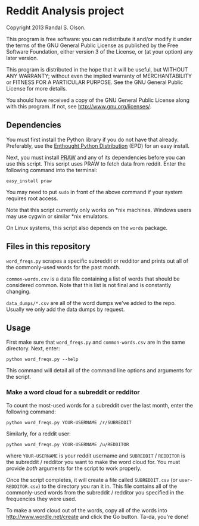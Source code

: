 # Reddit Analysis project

Copyright 2013 Randal S. Olson.

This program is free software: you can redistribute it and/or modify it under
the terms of the GNU General Public License as published by the Free Software
Foundation, either version 3 of the License, or (at your option) any later
version.

This program is distributed in the hope that it will be useful, but WITHOUT ANY
WARRANTY; without even the implied warranty of MERCHANTABILITY or FITNESS FOR A
PARTICULAR PURPOSE. See the GNU General Public License for more details.

You should have received a copy of the GNU General Public License along with
this program. If not, see http://www.gnu.org/licenses/.

## Dependencies

You must first install the Python library if you do not have that already.
Preferably, use the <a href="http://www.enthought.com/products/epd_free.php"
target="_blank">Enthought Python Distribution</a> (EPD) for an easy install.

Next, you must install <a href="https://github.com/praw-dev/praw"
target="_blank">PRAW</a> and any of its dependencies before you can use this
script. This script uses PRAW to fetch data from reddit. Enter the following
command into the terminal:

    easy_install praw
    
You may need to put `sudo` in front of the above command if your system requires
root access.

Note that this script currently only works on *nix machines. Windows users
may use cygwin or similar *nix emulators.

On Linux systems, this script also depends on the `words` package.


## Files in this repository

`word_freqs.py` scrapes a specific subreddit or redditor and prints out all of
the commonly-used words for the past month.

`common-words.csv` is a data file containing a list of words that should be
considered common. Note that this list is not final and is constantly changing.

`data_dumps/*.csv` are all of the word dumps we've added to the repo. Usually
we only add the data dumps by request.


## Usage

First make sure that `word_freqs.py` and `common-words.csv` are in the same
directory. Next, enter:

    python word_freqs.py --help

This command will detail all of the command line options and arguments for the
script.

### Make a word cloud for a subreddit or redditor

To count the most-used words for a subreddit over the last month, enter the
following command:

    python word_freqs.py YOUR-USERNAME /r/SUBREDDIT

Similarly, for a reddit user:

    python word_freqs.py YOUR-USERNAME /u/REDDITOR

where `YOUR-USERNAME` is your reddit username and `SUBREDDIT` / `REDDITOR` is
the subreddit / redditor you want to make the word cloud for. You
must provide *both* arguments for the script to work properly.

Once the script completes, it will create a file called `SUBREDDIT.csv` (or
`user-REDDITOR.csv`) to the directory you ran it in. This file contains all of
the commonly-used words from the subreddit / redditor you specified in the
frequencies they were used.

To make a word cloud out of the words, copy all of the words into
http://www.wordle.net/create and click the Go button. Ta-da, you're done!
